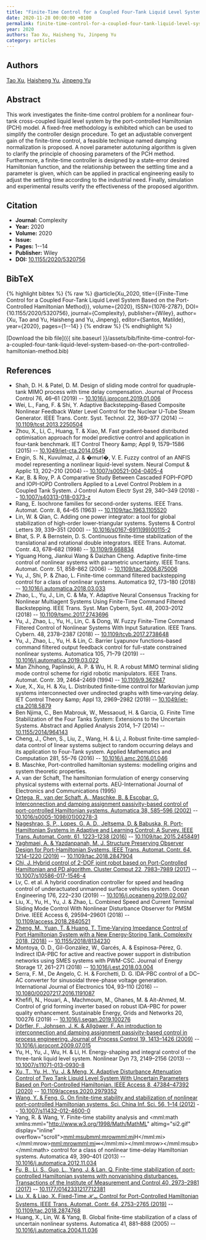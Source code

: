```yaml
---
title: "Finite-Time Control for a Coupled Four-Tank Liquid Level System Based on the Port-Controlled Hamiltonian Method"
date: 2020-11-28 00:00:00 +0100
permalink: finite-time-control-for-a-coupled-four-tank-liquid-level-system-based-on-the-port-controlled-hamiltonian-method
year: 2020
authors: Tao Xu, Haisheng Yu, Jinpeng Yu
category: articles
---
```

 
## Authors
[Tao Xu](authors/tao-xu), [Haisheng Yu](authors/haisheng-yu), [Jinpeng Yu](authors/jinpeng-yu)
 
## Abstract
This work investigates the finite-time control problem for a nonlinear four-tank cross-coupled liquid level system by the port-controlled Hamiltonian (PCH) model. A fixed-free methodology is exhibited which can be used to simplify the controller design procedure. To get an adjustable convergent gain of the finite-time control, a feasible technique named damping normalization is proposed. A novel parameter autotuning algorithm is given to clarify the principle of choosing parameters of the PCH method. Furthermore, a finite-time controller is designed by a state-error desired Hamiltonian function, and the relationship between the settling time and a parameter is given, which can be applied in practical engineering easily to adjust the settling time according to the industrial need. Finally, simulation and experimental results verify the effectiveness of the proposed algorithm.
 
## Citation
- **Journal:** Complexity
- **Year:** 2020
- **Volume:** 2020
- **Issue:** 
- **Pages:** 1--14
- **Publisher:** Wiley
- **DOI:** [10.1155/2020/5320756](https://doi.org/10.1155/2020/5320756)
 
## BibTeX
{% highlight bibtex %}
{% raw %}
@article{Xu_2020,
  title={{Finite-Time Control for a Coupled Four-Tank Liquid Level System Based on the Port-Controlled Hamiltonian Method}},
  volume={2020},
  ISSN={1076-2787},
  DOI={10.1155/2020/5320756},
  journal={Complexity},
  publisher={Wiley},
  author={Xu, Tao and Yu, Haisheng and Yu, Jinpeng},
  editor={Santos, Matilde},
  year={2020},
  pages={1--14}
}
{% endraw %}
{% endhighlight %}
 
[Download the bib file]({{ site.baseurl }}/assets/bib/finite-time-control-for-a-coupled-four-tank-liquid-level-system-based-on-the-port-controlled-hamiltonian-method.bib)
 
## References
- Shah, D. H. & Patel, D. M. Design of sliding mode control for quadruple-tank MIMO process with time delay compensation. Journal of Process Control 76, 46–61 (2019) -- [10.1016/j.jprocont.2019.01.006](https://doi.org/10.1016/j.jprocont.2019.01.006)
- Wei, L., Fang, F. & Shi, Y. Adaptive Backstepping-Based Composite Nonlinear Feedback Water Level Control for the Nuclear U-Tube Steam Generator. IEEE Trans. Contr. Syst. Technol. 22, 369–377 (2014) -- [10.1109/tcst.2013.2250504](https://doi.org/10.1109/tcst.2013.2250504)
- Zhou, X., Li, C., Huang, T. & Xiao, M. Fast gradient‐based distributed optimisation approach for model predictive control and application in four‐tank benchmark. IET Control Theory &amp;amp; Appl 9, 1579–1586 (2015) -- [10.1049/iet-cta.2014.0549](https://doi.org/10.1049/iet-cta.2014.0549)
- Engin, S. N., Kuvulmaz, J. & �murl�, V. E. Fuzzy control of an ANFIS model representing a nonlinear liquid-level system. Neural Comput &amp; Applic 13, 202–210 (2004) -- [10.1007/s00521-004-0405-4](https://doi.org/10.1007/s00521-004-0405-4)
- Kar, B. & Roy, P. A Comparative Study Between Cascaded FOPI–FOPD and IOPI–IOPD Controllers Applied to a Level Control Problem in a Coupled Tank System. J Control Autom Electr Syst 29, 340–349 (2018) -- [10.1007/s40313-018-0373-z](https://doi.org/10.1007/s40313-018-0373-z)
- Rang, E. Isochrone families for second-order systems. IEEE Trans. Automat. Contr. 8, 64–65 (1963) -- [10.1109/tac.1963.1105520](https://doi.org/10.1109/tac.1963.1105520)
- Lin, W. & Qian, C. Adding one power integrator: a tool for global stabilization of high-order lower-triangular systems. Systems &amp; Control Letters 39, 339–351 (2000) -- [10.1016/s0167-6911(99)00115-2](https://doi.org/10.1016/s0167-6911(99)00115-2)
- Bhat, S. P. & Bernstein, D. S. Continuous finite-time stabilization of the translational and rotational double integrators. IEEE Trans. Automat. Contr. 43, 678–682 (1998) -- [10.1109/9.668834](https://doi.org/10.1109/9.668834)
- Yiguang Hong, Jiankui Wang & Daizhan Cheng. Adaptive finite-time control of nonlinear systems with parametric uncertainty. IEEE Trans. Automat. Contr. 51, 858–862 (2006) -- [10.1109/tac.2006.875006](https://doi.org/10.1109/tac.2006.875006)
- Yu, J., Shi, P. & Zhao, L. Finite-time command filtered backstepping control for a class of nonlinear systems. Automatica 92, 173–180 (2018) -- [10.1016/j.automatica.2018.03.033](https://doi.org/10.1016/j.automatica.2018.03.033)
- Zhao, L., Yu, J., Lin, C. & Ma, Y. Adaptive Neural Consensus Tracking for Nonlinear Multiagent Systems Using Finite-Time Command Filtered Backstepping. IEEE Trans. Syst. Man Cybern, Syst. 48, 2003–2012 (2018) -- [10.1109/tsmc.2017.2743696](https://doi.org/10.1109/tsmc.2017.2743696)
- Yu, J., Zhao, L., Yu, H., Lin, C. & Dong, W. Fuzzy Finite-Time Command Filtered Control of Nonlinear Systems With Input Saturation. IEEE Trans. Cybern. 48, 2378–2387 (2018) -- [10.1109/tcyb.2017.2738648](https://doi.org/10.1109/tcyb.2017.2738648)
- Yu, J., Zhao, L., Yu, H. & Lin, C. Barrier Lyapunov functions-based command filtered output feedback control for full-state constrained nonlinear systems. Automatica 105, 71–79 (2019) -- [10.1016/j.automatica.2019.03.022](https://doi.org/10.1016/j.automatica.2019.03.022)
- Man Zhihong, Paplinski, A. P. & Wu, H. R. A robust MIMO terminal sliding mode control scheme for rigid robotic manipulators. IEEE Trans. Automat. Contr. 39, 2464–2469 (1994) -- [10.1109/9.362847](https://doi.org/10.1109/9.362847)
- Xue, X., Xu, H. & Xu, L. Distributed finite‐time control for Markovian jump systems interconnected over undirected graphs with time‐varying delay. IET Control Theory &amp;amp; Appl 13, 2969–2982 (2019) -- [10.1049/iet-cta.2018.5879](https://doi.org/10.1049/iet-cta.2018.5879)
- Ben Njima, C., Ben Mabrouk, W., Messaoud, H. & Garcia, G. Finite Time Stabilization of the Four Tanks System: Extensions to the Uncertain Systems. Abstract and Applied Analysis 2014, 1–7 (2014) -- [10.1155/2014/964143](https://doi.org/10.1155/2014/964143)
- Cheng, J., Chen, S., Liu, Z., Wang, H. & Li, J. Robust finite-time sampled-data control of linear systems subject to random occurring delays and its application to Four-Tank system. Applied Mathematics and Computation 281, 55–76 (2016) -- [10.1016/j.amc.2016.01.046](https://doi.org/10.1016/j.amc.2016.01.046)
- B. Maschke, Port-controlled hamiltonian systems: modelling origins and system theoretic properties.
- A. van der Schaft, The hamiltonian formulation of energy conserving physical systems with external ports. AEÜ-International Journal of Electronics and Communications (1995)
- [Ortega, R., van der Schaft, A., Maschke, B. & Escobar, G. Interconnection and damping assignment passivity-based control of port-controlled Hamiltonian systems. Automatica 38, 585–596 (2002)](interconnection-and-damping-assignment-passivity-based-control-of-port-controlled-hamiltonian-systems) -- [10.1016/s0005-1098(01)00278-3](https://doi.org/10.1016/s0005-1098(01)00278-3)
- [Nageshrao, S. P., Lopes, G. A. D., Jeltsema, D. & Babuska, R. Port-Hamiltonian Systems in Adaptive and Learning Control: A Survey. IEEE Trans. Automat. Contr. 61, 1223–1238 (2016)](port-hamiltonian-systems-in-adaptive-and-learning-control-a-survey) -- [10.1109/tac.2015.2458491](https://doi.org/10.1109/tac.2015.2458491)
- [Yaghmaei, A. & Yazdanpanah, M. J. Structure Preserving Observer Design for Port-Hamiltonian Systems. IEEE Trans. Automat. Contr. 64, 1214–1220 (2019)](structure-preserving-observer-design-for-port-hamiltonian-systems) -- [10.1109/tac.2018.2847904](https://doi.org/10.1109/tac.2018.2847904)
- [Chi, J. Hybrid control of 2-DOF joint robot based on Port-Controlled Hamiltonian and PD algorithm. Cluster Comput 22, 7983–7989 (2017)](hybrid-control-of-2-dof-joint-robot-based-on-port-controlled-hamiltonian-and-pd-algorithm) -- [10.1007/s10586-017-1546-4](https://doi.org/10.1007/s10586-017-1546-4)
- Lv, C. et al. A hybrid coordination controller for speed and heading control of underactuated unmanned surface vehicles system. Ocean Engineering 176, 222–230 (2019) -- [10.1016/j.oceaneng.2019.02.007](https://doi.org/10.1016/j.oceaneng.2019.02.007)
- Liu, X., Yu, H., Yu, J. & Zhao, L. Combined Speed and Current Terminal Sliding Mode Control With Nonlinear Disturbance Observer for PMSM Drive. IEEE Access 6, 29594–29601 (2018) -- [10.1109/access.2018.2840521](https://doi.org/10.1109/access.2018.2840521)
- [Zheng, M., Yuan, T. & Huang, T. Time‐Varying Impedance Control of Port Hamiltonian System with a New Energy‐Storing Tank. Complexity 2018, (2018)](time-varying-impedance-control-of-port-hamiltonian-system-with-a-new-energy-storing-tank) -- [10.1155/2018/8134230](https://doi.org/10.1155/2018/8134230)
- Montoya, O. D., Gil-González, W., Garcés, A. & Espinosa-Pérez, G. Indirect IDA-PBC for active and reactive power support in distribution networks using SMES systems with PWM-CSC. Journal of Energy Storage 17, 261–271 (2018) -- [10.1016/j.est.2018.03.004](https://doi.org/10.1016/j.est.2018.03.004)
- Serra, F. M., De Angelo, C. H. & Forchetti, D. G. IDA-PBC control of a DC–AC converter for sinusoidal three-phase voltage generation. International Journal of Electronics 104, 93–110 (2016) -- [10.1080/00207217.2016.1191087](https://doi.org/10.1080/00207217.2016.1191087)
- Khefifi, N., Houari, A., Machmoum, M., Ghanes, M. & Ait-Ahmed, M. Control of grid forming inverter based on robust IDA-PBC for power quality enhancement. Sustainable Energy, Grids and Networks 20, 100276 (2019) -- [10.1016/j.segan.2019.100276](https://doi.org/10.1016/j.segan.2019.100276)
- [Dörfler, F., Johnsen, J. K. & Allgöwer, F. An introduction to interconnection and damping assignment passivity-based control in process engineering. Journal of Process Control 19, 1413–1426 (2009)](an-introduction-to-interconnection-and-damping-assignment-passivity-based-control-in-process-engineering) -- [10.1016/j.jprocont.2009.07.015](https://doi.org/10.1016/j.jprocont.2009.07.015)
- Yu, H., Yu, J., Wu, H. & Li, H. Energy-shaping and integral control of the three-tank liquid level system. Nonlinear Dyn 73, 2149–2156 (2013) -- [10.1007/s11071-013-0930-8](https://doi.org/10.1007/s11071-013-0930-8)
- [Xu, T., Yu, H., Yu, J. & Meng, X. Adaptive Disturbance Attenuation Control of Two Tank Liquid Level System With Uncertain Parameters Based on Port-Controlled Hamiltonian. IEEE Access 8, 47384–47392 (2020)](adaptive-disturbance-attenuation-control-of-two-tank-liquid-level-system-with-uncertain-parameters-based-on-port-controlled-hamiltonian) -- [10.1109/access.2020.2979352](https://doi.org/10.1109/access.2020.2979352)
- [Wang, Y. & Feng, G. On finite-time stability and stabilization of nonlinear port-controlled Hamiltonian systems. Sci. China Inf. Sci. 56, 1–14 (2012)](on-finite-time-stability-and-stabilization-of-nonlinear-port-controlled-hamiltonian-systems) -- [10.1007/s11432-012-4600-0](https://doi.org/10.1007/s11432-012-4600-0)
- Yang, R. & Wang, Y. Finite-time stability analysis and <mml:math xmlns:mml="http://www.w3.org/1998/Math/MathML" altimg="si2.gif" display="inline" overflow="scroll"><mml:msub><mml:mrow><mml:mi>H</mml:mi></mml:mrow><mml:mrow><mml:mi>∞</mml:mi></mml:mrow></mml:msub></mml:math> control for a class of nonlinear time-delay Hamiltonian systems. Automatica 49, 390–401 (2013) -- [10.1016/j.automatica.2012.11.034](https://doi.org/10.1016/j.automatica.2012.11.034)
- [Fu, B., Li, S., Guo, L., Yang, J. & Lan, Q. Finite-time stabilization of port-controlled Hamiltonian systems with nonvanishing disturbances. Transactions of the Institute of Measurement and Control 40, 2973–2981 (2017)](finite-time-stabilization-of-port-controlled-hamiltonian-systems-with-nonvanishing-disturbances) -- [10.1177/0142331217712381](https://doi.org/10.1177/0142331217712381)
- [Liu, X. & Liao, X. Fixed-Time $\mathcal {H}_{\infty }$ Control for Port-Controlled Hamiltonian Systems. IEEE Trans. Automat. Contr. 64, 2753–2765 (2019)](fixed-time-mathcal-h-infty-control-for-port-controlled-hamiltonian-systems) -- [10.1109/tac.2018.2874768](https://doi.org/10.1109/tac.2018.2874768)
- Huang, X., Lin, W. & Yang, B. Global finite-time stabilization of a class of uncertain nonlinear systems. Automatica 41, 881–888 (2005) -- [10.1016/j.automatica.2004.11.036](https://doi.org/10.1016/j.automatica.2004.11.036)

